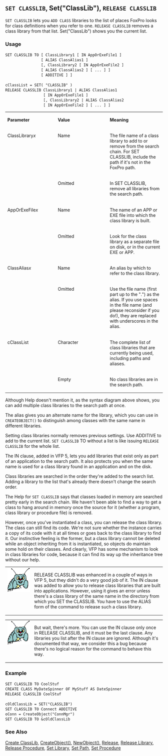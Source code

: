 ## `SET CLASSLIB`, Set("ClassLib"), `RELEASE CLASSLIB`

`SET CLASSLIB` lets you `ADD CLASS` libraries to the list of places FoxPro looks for class definitions when you refer to one. `RELEASE CLASSLIB` removes a class library from that list. Set("ClassLib") shows you the current list.

### Usage

```foxpro
SET CLASSLIB TO [ ClassLibrary1 [ IN AppOrExeFile1 ]
                [ ALIAS ClassAlias1 ]
                [, ClassLibrary2 [ IN AppOrExeFile2 ]
                [ ALIAS ClassAlias2 ] [ ... ] ]
                [ ADDITIVE ] ]

cClassList = SET( "CLASSLIB" )
RELEASE CLASSLIB ClassLibrary1 | ALIAS ClassAlias1
                 [ IN AppOrExeFile1 ]
                 [, ClassLibrary2 | ALIAS ClassAlias2
                 [ IN AppOrExeFile2 ] [ ... ] ]
```
<table>
<tr>
  <td width="32%" valign="top">
  <p><b>Parameter</b></p>
  </td>
  <td width="23%" valign="top">
  <p><b>Value</b></p>
  </td>
  <td width="45%" valign="top">
  <p><b>Meaning</b></p>
  </td>
 </tr>
<tr>
  <td width="32%" rowspan="2" valign="top">
  <p>ClassLibrary<i>x</i></p>
  </td>
  <td width="23%" valign="top">
  <p>Name</p>
  </td>
  <td width="45%" valign="top">
  <p>The file name of a class library to add to or remove from the search chain. For SET CLASSLIB, include the path if it's not in the FoxPro path.</p>
  </td>
 </tr>
<tr>
  <td width="33%" valign="top">
  <p>Omitted</p>
  </td>
  <td width="67%" valign="top">
  <p>In SET CLASSLIB, remove all libraries from the search path.</p>
  </td>
 </tr>
<tr>
  <td width="32%" rowspan="2" valign="top">
  <p>AppOrExeFile<i>x</i></p>
  </td>
  <td width="23%" valign="top">
  <p>Name</p>
  </td>
  <td width="45%" valign="top">
  <p>The name of an APP or EXE file into which the class library is built. </p>
  </td>
 </tr>
<tr>
  <td width="33%" valign="top">
  <p>Omitted</p>
  </td>
  <td width="67%" valign="top">
  <p>Look for the class library as a separate file on disk, or in the current EXE or APP.</p>
  </td>
 </tr>
<tr>
  <td width="32%" rowspan="2" valign="top">
  <p>ClassAlias<i>x</i></p>
  </td>
  <td width="23%" valign="top">
  <p>Name</p>
  </td>
  <td width="45%" valign="top">
  <p>An alias by which to refer to the class library. </p>
  </td>
 </tr>
<tr>
  <td width="33%" valign="top">
  <p>Omitted </p>
  </td>
  <td width="67%" valign="top">
  <p>Use the file name (first part up to the &quot;.&quot;) as the alias. If you use spaces in the file name (and please reconsider if you do!), they are replaced with underscores in the alias.</p>
  </td>
 </tr>
<tr>
  <td width="32%" rowspan="2" valign="top">
  <p>cClassList</p>
  </td>
  <td width="23%" valign="top">
  <p>Character</p>
  </td>
  <td width="45%" valign="top">
  <p>The complete list of class libraries that are currently being used, including paths and aliases.</p>
  </td>
 </tr>
<tr>
  <td width="33%" valign="top">
  <p>Empty</p>
  </td>
  <td width="67%" valign="top">
  <p>No class libraries are in the search path.</p>
  </td>
 </tr>
</table>

Although Help doesn't mention it, as the syntax diagram above shows, you can add multiple class libraries to the search path at once.

The alias gives you an alternate name for the library, which you can use in `CREATEOBJECT()` to distinguish among classes with the same name in different libraries.

Setting class libraries normally removes previous settings. Use ADDITIVE to add to the current list. `SET CLASSLIB` TO without a list is like issuing `RELEASE CLASSLIB` for the whole list.

The IN clause, added in VFP 5, lets you add libraries that exist only as part of an application to the search path. It also protects you when the same name is used for a class library found in an application and on the disk.

Class libraries are searched in the order they're added to the search list. Adding a library to the list that's already there doesn't change the search order.

The Help for `SET CLASSLIB` says that classes loaded in memory are searched pretty early in the search chain. We haven't been able to find a way to get a class to hang around in memory once the source for it (whether a program, class library or procedure file) is removed.

However, once you've instantiated a class, you can release the class library. The class can still find its code. We're not sure whether the instance carries a copy of its code with it at all times or goes back to the class library to find it. Our instinctive feeling is the former, but a class library cannot be deleted while an object inheriting from it is instantiated, so objects do maintain some hold on their classes. And clearly, VFP has some mechanism to look in class libraries for code, because it can find its way up the inheritance tree without our help.

<table>
<tr>
  <td width="17%" valign="top">
<img width="95" height="78" src="bug.gif">
  </td>
  <td width="83%">
  <p>RELEASE CLASSLIB was enhanced in a couple of ways in VFP 5, but they didn't do a very good job of it. The IN clause was added to allow you to release class libraries that are built into applications. However, using it gives an error unless there's a class library of the same name in the directory from which you SET the CLASSLIB. You have to use the ALIAS form of the command to release such a class library.</p>
  </td>
 </tr>
</table>

<table>
<tr>
  <td width="17%" valign="top">
<img width="95" height="78" src="bug.gif">
  </td>
  <td width="83%">
  <p>But wait, there's more. You can use the IN clause only once in RELEASE CLASSLIB, and it must be the last clause. Any libraries you list after the IN clause are ignored. Although it's documented that way, we consider this a bug because there's no logical reason for the command to behave this way.</p>
  </td>
 </tr>
</table>

### Example

```foxpro
SET CLASSLIB TO CoolStuf
CREATE CLASS MyDateSpinner OF MyStuff AS DateSpinner
RELEASE CLASSLIB CoolStuf

cOldClassLib = SET("CLASSLIB")
SET CLASSLIB TO Connect ADDITIVE
oConn = CreateObject("ConnMgr")
SET CLASSLIB TO &cOldClassLib
```
### See Also

[Create ClassLib](s4g385.md), [CreateObject()](s4g347.md), [NewObject()](s4g347.md), [Release](s4g617.md), [Release Library](s4g232.md), [Release Procedure](s4g232.md), [Set Library](s4g232.md), [Set Path](s4g636.md), [Set Procedure](s4g232.md)